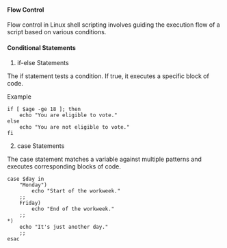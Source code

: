 #### Flow Control

Flow control in Linux shell scripting involves guiding the execution flow of a script based on various conditions.

#### Conditional Statements

1. if-else Statements

The if statement tests a condition. If true, it executes a specific block of code.

Example

```
if [ $age -ge 18 ]; then
    echo "You are eligible to vote."
else
    echo "You are not eligible to vote."
fi

```

2. case Statements

The case statement matches a variable against multiple patterns and executes corresponding blocks of code.

```
case $day in 
    "Monday")
        echo "Start of the workweek."
    ;;
    Friday)
        echo "End of the workweek."
    ;;
*)
    echo "It's just another day."
    ;;
esac    


```